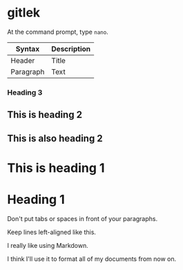 # gitlek

At the command prompt, type `nano`.

| Syntax      | Description |
| ----------- | ----------- |
| Header      | Title       |
| Paragraph   | Text        |

### Heading 3

## This is heading 2

<h2>This is also heading 2 </h2>

# This is heading 1

<h1>Heading 1</h1>

Don't put tabs or spaces in front of your paragraphs.

Keep lines left-aligned like this.

I really like using Markdown.

I think I'll use it to format all of my documents from now on.
